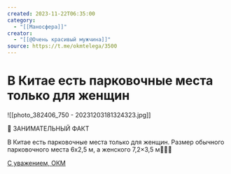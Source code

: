 ```yaml
---
created: 2023-11-22T06:35:00
category:
  - "[[Маносфера]]"
creator:
  - "[[@Очень красивый мужчина]]"
source: https://t.me/okmtelega/3500
---
```


# В Китае есть парковочные места только для женщин

![[photo_382406_750 - 20231203181324323.jpg]]

📢 ЗАНИМАТЕЛЬНЫЙ ФАКТ

В Китае есть парковочные места только для женщин. Размер обычного парковочного места 6х2,5 м, а женского 7,2×3,5 м👱🏻‍♀️


[С уважением, ОКМ](https://t.me/okmtelega)
